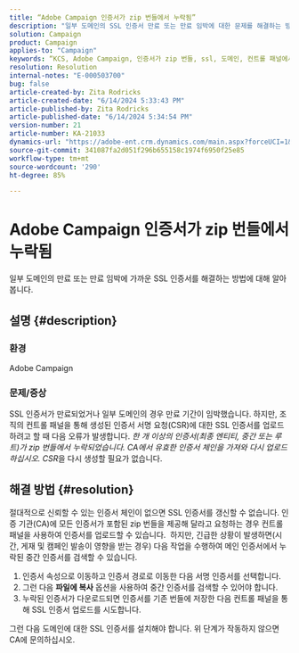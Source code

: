 ```yaml
---
title: “Adobe Campaign 인증서가 zip 번들에서 누락됨”
description: "일부 도메인의 SSL 인증서 만료 또는 만료 임박에 대한 문제를 해결하는 방법에 대해 알아봅니다."
solution: Campaign
product: Campaign
applies-to: "Campaign"
keywords: “KCS, Adobe Campaign, 인증서가 zip 번들, ssl, 도메인, 컨트롤 패널에서 누락됨”
resolution: Resolution
internal-notes: "E-000503700"
bug: false
article-created-by: Zita Rodricks
article-created-date: "6/14/2024 5:33:43 PM"
article-published-by: Zita Rodricks
article-published-date: "6/14/2024 5:34:54 PM"
version-number: 21
article-number: KA-21033
dynamics-url: "https://adobe-ent.crm.dynamics.com/main.aspx?forceUCI=1&pagetype=entityrecord&etn=knowledgearticle&id=86af893d-742a-ef11-840a-002248084fbb"
source-git-commit: 341087fa2d051f296b655158c1974f6950f25e85
workflow-type: tm+mt
source-wordcount: '290'
ht-degree: 85%

---
```


# Adobe Campaign 인증서가 zip 번들에서 누락됨


일부 도메인의 만료 또는 만료 임박에 가까운 SSL 인증서를 해결하는 방법에 대해 알아봅니다.

## 설명 {#description}


### <b>환경</b>

Adobe Campaign

### <b>문제/증상</b>

SSL 인증서가 만료되었거나 일부 도메인의 경우 만료 기간이 임박했습니다. 하지만, 조직의 컨트롤 패널을 통해 생성된 인증서 서명 요청(CSR)에 대한 SSL 인증서를 업로드하려고 할 때 다음 오류가 발생합니다. *한 개 이상의 인증서(최종 엔티티, 중간 또는 루트)가 zip 번들에서 누락되었습니다. CA에서 유효한 인증서 체인을 가져와 다시 업로드하십시오. CSR*&#x200B;을 다시 생성할 필요가 없습니다.


## 해결 방법 {#resolution}


절대적으로 신뢰할 수 있는 인증서 체인이 없으면 SSL 인증서를 갱신할 수 없습니다. 인증 기관(CA)에 모든 인증서가 포함된 zip 번들을 제공해 달라고 요청하는 경우 컨트롤 패널을 사용하여 인증서를 업로드할 수 있습니다.  하지만, 긴급한 상황이 발생하면(시간, 게재 및 캠페인 발송이 영향을 받는 경우) 다음 작업을 수행하여 메인 인증서에서 누락된 중간 인증서를 검색할 수 있습니다.

1. 인증서 속성으로 이동하고 인증서 경로로 이동한 다음 서명 인증서를 선택합니다.
2. 그런 다음 <b>파일에 복사</b> 옵션을 사용하여 중간 인증서를 검색할 수 있어야 합니다.
3. 누락된 인증서가 다운로드되면 인증서를 기존 번들에 저장한 다음 컨트롤 패널을 통해 SSL 인증서 업로드를 시도합니다.


그런 다음 도메인에 대한 SSL 인증서를 설치해야 합니다. 위 단계가 작동하지 않으면 CA에 문의하십시오.
